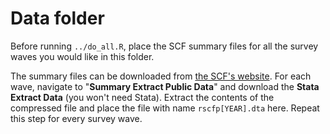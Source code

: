 # Data folder

Before running `../do_all.R`, place the SCF summary files for all the survey waves you would like in this folder.

The summary files can be downloaded from [the SCF's website](https://www.federalreserve.gov/econres/scfindex.htm). For each wave, navigate to "**Summary Extract Public Data**" and download the **Stata Extract Data** (you won't need Stata). Extract the contents of the compressed file and place the file with name `rscfp[YEAR].dta` here. Repeat this step for every survey wave.
